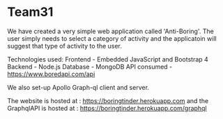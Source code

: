# Team31
We have created a very simple web application called 'Anti-Boring'. The user simply needs to select a category of activity and the applicatoin will suggest that type of activity to the user.

Technologies used:
Frontend - Embedded JavaScript and Bootstrap 4
Backend - Node.js
Database - MongoDB
API consumed - https://www.boredapi.com/api

We also set-up Apollo Graph-ql client and server. 

The website is hosted at : https://boringtinder.herokuapp.com
and the GraphqlAPI is hosted at : https://boringtinder.herokuapp.com/graphql

